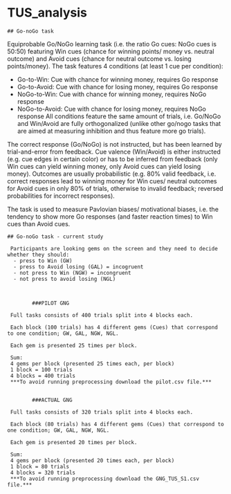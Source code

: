 # TUS_analysis

    ## Go-noGo task
     
Equiprobable Go/NoGo learning task (i.e. the ratio Go cues: NoGo cues is 50:50) featuring Win cues (chance for winning points/ money vs. neutral outcome) and Avoid cues (chance for neutral outcome vs. losing points/money).
The task features 4 conditions (at least 1 cue per condition):
- Go-to-Win: Cue with chance for winning money, requires Go response
- Go-to-Avoid: Cue with chance for losing money, requires Go response
- NoGo-to-Win: Cue with chance for winning money, requires NoGo response
- NoGo-to-Avoid: Cue with chance for losing money, requires NoGo response
All conditions feature the same amount of trials, i.e. Go/NoGo and Win/Avoid are fully orthogonalized (unlike other go/nogo tasks that are aimed at measuring inhibition and thus feature more go trials).

The correct response (Go/NoGo) is not instructed, but has been learned by trial-and-error from feedback.
Cue valence (Win/Avoid) is either instructed (e.g. cue edges in certain color) or has to be inferred from feedback (only Win cues can yield winning money, only Avoid cues can yield losing money).
Outcomes are usually probabilistic (e.g. 80% valid feedback, i.e. correct responses lead to winning money for Win cues/ neutral outcomes for Avoid cues in only 80% of trials, otherwise to invalid feedback; reversed probabilities for incorrect responses).

The task is used to measure Pavlovian biases/ motivational biases, i.e. the tendency to show more Go responses (and faster reaction times) to Win cues than Avoid cues.


	## Go-noGo task - current study

     Participants are looking gems on the screen and they need to decide whether they should:
      - press to Win (GW)
      - press to Avoid losing (GAL) = incogruent
      - not press to Win (NGW) = incongruent
      - not press to avoid losing (NGL)
      

      
     		###PILOT GNG 
     
     Full tasks consists of 400 trials split into 4 blocks each.
     
     Each block (100 trials) has 4 different gems (Cues) that correspond to one condition; GW, GAL, NGW, NGL. 
     
     Each gem is presented 25 times per block.
     
     Sum:
     4 gems per block (presented 25 times each, per block)
     1 block = 100 trials
     4 blocks = 400 trials  
     ***To avoid running preprocessing download the pilot.csv file.***


     		###ACTUAL GNG 

     Full tasks consists of 320 trials split into 4 blocks each.
     
     Each block (80 trials) has 4 different gems (Cues) that correspond to one condition; GW, GAL, NGW, NGL. 
     
     Each gem is presented 20 times per block.
     
     Sum:
     4 gems per block (presented 20 times each, per block)
     1 block = 80 trials
     4 blocks = 320 trials
     ***To avoid running preprocessing download the GNG_TUS_S1.csv file.***